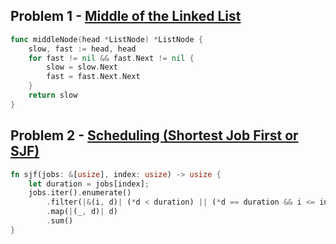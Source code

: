 ## Problem 1 - [Middle of the Linked List](https://leetcode.com/problems/middle-of-the-linked-list/description/)

```go
func middleNode(head *ListNode) *ListNode {
    slow, fast := head, head
    for fast != nil && fast.Next != nil {
        slow = slow.Next
        fast = fast.Next.Next
    }
    return slow
}
```

## Problem 2 - [Scheduling (Shortest Job First or SJF)](https://www.codewars.com/kata/scheduling-shortest-job-first-or-sjf)

```rust
fn sjf(jobs: &[usize], index: usize) -> usize {
    let duration = jobs[index];
    jobs.iter().enumerate()
        .filter(|&(i, d)| (*d < duration) || (*d == duration && i <= index))
        .map(|(_, d)| d)
        .sum()
}
```
